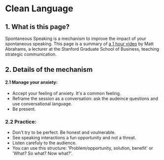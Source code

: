 # Clean Language

## 1. What is this page?
Spontaneous Speaking is a mechanism to improve the impact of your spontaneous speaking. This page is a summary of [a 1 hour video](https://www.youtube.com/watch?v=HAnw168huqA) by Matt Abrahams, a lecturer at the Stanford Graduate School of Business, teaching strategic communication.

## 2. Details of the mechanism

#### 2.1 Manage your anxiety:

* Accept your feeling of anxiety. It's a common feeling.
* Reframe the session as a conversation: ask the audeince questions and use conversational language.
* Be present.

### 2.2 Practice:
* Don't try to be perfect. Be honest and voulnerable.
* See speaking interactions a fun opportunity and not a threat.
* Listen carefuly to the audience.
* You can use this structure: 'Problem/opportunity, solution, benefit' or 'What? So what? Now what?'.
